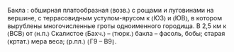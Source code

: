 ---
---

Бакла
: обширная платообразная ⦅возв.⦆ с рощами и луговинами на вершине, с террасовидным уступом-ярусом к ⦅ЮЗ⦆ и ⦅ЮВ⦆, в котором вырублены многочисленные гроты одноименного городища. В 2,5 км к ⦅ВСВ⦆ от ⦅н.п.⦆ Скалистое ⦅Бахч.⦆ – ⦅тюрк.⦆ бакла – фасоль, бобы; старая ⦅кртат.⦆ мера веса; ⦅р.пл.⦆ ⦃Г9 – В9⦄.

